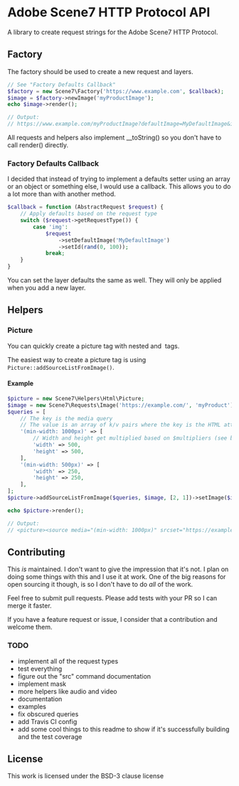 # Adobe Scene7 HTTP Protocol API #
A library to create request strings for the Adobe Scene7 HTTP Protocol.

## Factory ##
The factory should be used to create a new request and layers.

```php
// See "Factory Defaults Callback"
$factory = new Scene7\Factory('https://www.example.com', $callback);
$image = $factory->newImage('myProductImage');
echo $image->render();

// Output:
// https://www.example.com/myProductImage?defaultImage=MyDefaultImage&id=42
```

All requests and helpers also implement __toString() so you don't have to call render() directly.

### Factory Defaults Callback ##
I decided that instead of trying to implement a defaults setter using an array or an object or something else, I would
use a callback. This allows you to do a lot more than with another method.

```php
$callback = function (AbstractRequest $request) {
    // Apply defaults based on the request type
    switch ($request->getRequestType()) {
        case 'img':
            $request
                ->setDefaultImage('MyDefaultImage')
                ->setId(rand(0, 100));
            break;
    }
}
```

You can set the layer defaults the same as well. They will only be applied when you add a new layer.

## Helpers ##

### Picture ###
You can quickly create a picture tag with nested <source> and <img> tags.

The easiest way to create a picture tag is using `Picture::addSourceListFromImage()`.

#### Example ####
```php
$picture = new Scene7\Helpers\Html\Picture;
$image = new Scene7\Requests\Image('https://example.com/', 'myProduct');
$queries = [
    // The key is the media query
    // The value is an array of k/v pairs where the key is the HTML attribute you want to set
    '(min-width: 1000px)' => [
        // Width and height get multiplied based on $multipliers (see below)
        'width' => 500,
        'height' => 500,
    ],
    '(min-width: 500px)' => [
        'width' => 250,
        'height' => 250,
    ],
];
$picture->addSourceListFromImage($queries, $image, [2, 1])->setImage($image);

echo $picture->render();

// Output:
// <picture><source media="(min-width: 1000px)" srcset="https://example.com/myProduct?wid=1000&hei=1000 2x,https://example.com/myProduct?wid=500&hei=500 1x,"><source media="(min-width: 500px)" srcset="https://example.com/myProduct?wid=500&hei=500 2x,https://example.com/myProduct?wid=250&hei=250 1x,"><img src="https://example.com/myProduct?" alt=""></picture>
```

## Contributing ##
This _is_ maintained. I don't want to give the impression that it's not. I plan on doing some things with this and I use
it at work. One of the big reasons for open sourcing it though, is so I don't have to do _all_ of the work.

Feel free to submit pull requests. Please add tests with your PR so I can merge it faster.

If you have a feature request or issue, I consider that a contribution and welcome them.

### TODO ###
* implement all of the request types
* test everything
* figure out the "src" command documentation
* implement mask
* more helpers like audio and video
* documentation
* examples
* fix obscured queries
* add Travis CI config
* add some cool things to this readme to show if it's successfully building and the test coverage


## License ##
This work is licensed under the BSD-3 clause license